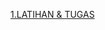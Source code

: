 [1.LATIHAN & TUGAS ](https://github.com/Afifa9/tekn-cloud-computing/blob/8d90e237637fb7a1a54e8bb7333194b6e44ff8fe/minggu-12/Latihan%20dan%20Tugas.md)
